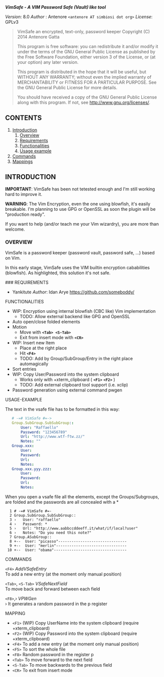 ***VimSafe - A VIM Password Safe (Vault) like tool***

*Version*: 8.0
*Author* : Antenore `<antenore AT simbiosi dot org>`
*License*: GPLv3

>   VimSafe an encrypted, text-only, password keeper
>   Copyright (C) 2014 Antenore Gatta
>
>   This program is free software: you can redistribute it and/or modify
>   it under the terms of the GNU General Public License as published by
>   the Free Software Foundation, either version 3 of the License, or
>   (at your option) any later version.
>
>   This program is distributed in the hope that it will be useful,
>   but WITHOUT ANY WARRANTY; without even the implied warranty of
>   MERCHANTABILITY or FITNESS FOR A PARTICULAR PURPOSE.  See the
>   GNU General Public License for more details.
>
>   You should have received a copy of the GNU General Public License
>   along with this program.  If not, see <http://www.gnu.org/licenses/>.


## CONTENTS                                 <a name="vim-safe-contents"/>

1. [Introduction](#vim-safe-intro)
    1. [Overview](#vim-safe-overview)
    2. [Requirements](#vim-safe-requirements)
    3. [Functionalities](#vim-safe-functionalities)
    4. [Usage example](#vim-safe-example)
2. [Commands](#vim-safe-commands)
3. [Mappings](#vim-safe-mappings)


## INTRODUCTION                             <a name="vim-safe-intro"/>

**IMPORTANT**: VimSafe has been not tetested enough and I'm still working hard to
           improve it.

**WARNING**: The Vim Encryption, even the one using blowfish, it's easily breakable.
         I'm planning to use GPG or OpenSSL as soon the plugin will be
         "production ready".

If you want to help (and/or teach me your Vim wizardry), you are more than
welcome.

### OVERVIEW                                 <a name="vim-safe-overview"/>

VimSafe is a password keeper (password vault, password safe, ...) based on Vim.

In this early stage, VimSafe uses the VIM builtin encryption cababilities
(blowfish). As highlighted, this solution it's not  safe.

<a name="vim-safe-requirements"/>
### REQUIREMENTS

  * Yankitute
    *Author*:  Idan Arye <https://github.com/someboddy/>


<a name=""/>
FUNCTIONALITIES					     <a name="vim-safe-functionalities"/>

* WIP: Encryption using internal blowfish (CBC like) Vim implementation
  - TODO: Allow external backend like GPG and OpenSSL
* Auto open/close folded elements
* Motion
  - Move with **`<Tab> <S-Tab>`**
  - Exit from insert mode with **`<CR>`**
* WIP: Insert new Item
  - Place at the right place
  - Hit **`<F4>`**
  - TODO: Add by Group/SubGroup/Entry in the right place automagically
* Sort entries
* WIP: Copy User/Password into the system clipboard
  - Works only with +xterm_clipboard ( **`<F1>`** **`<F2>`** )
  - TODO: Add external clipboard tool support (i.e. xclip)
*   Password generation using external command pwgen

<a name=""/>
USAGE-EXAMPLE						 <a name="vim-safe-example"/>

The text in the vsafe file has to be formatted in this way:
```yml
   # -=# VimSafe #=->
   Group.SubGroup.SubSubGroup::
       User: "Raffaello"
       Password: "123456789"
       Url: "http://www.wtf-ftw.zz/"
       Notes: ""
   Group.xxx:
       User:
       Password:
       Url:
       Notes:
   Group.xxx.yyy.zzz:
       User:
       Password:
       Url:
       Notes:
```

When you open a vsafe file all the elements, except the Groups/Subgroups, are
folded and the passwords are all concealed with a *

```vim
  1 # -=# VimSafe #=-
  2 Group.SubGroup.SubSubGroup::
  3 ›   User: "raffaello"
  4 ›   Password: *
  5 ›   Url: "http://www.aabbccddeeff.it/what/if/local?user"
  6 ›   Notes: "Do you need this note?"
  7 Group.ASubGroup::
  8 +--  User: "picasso"-------------------------------
  9 +--  User: "merlin"--------------------------------
 10 +--  User: "obama"---------------------------------
```

COMMANDS						 <a name="vim-safe-commands"/>

  `<F4>`	*AddVSafeEntry*  
	  To add a new entry (at the moment only manual position)

  `<Tab>`,
  `<S-Tab>`	*VSafeNextField*  
	  To move back and forward between each field

  `<F8>`,›  *VPWGen*  
›     It generates a random password in the p register

MAPPING							 <a name="vim-safe-mappings"/>

 * `<F1>` (WIP) Copy UserName into the system clipboard (require +xterm_clipboard)
 * `<F2>` (WIP) Copy Password into the system clipboard (require +xterm_clipboard)
 * `<F4>` To add a new entry (at the moment only manual position)
 * `<F5>` To sort the whole file
 * `<F8>` Random password in the register p
 * `<Tab>` To move forward to the next field
 * `<S-Tab>` To move backwards to the previous field
 * `<CR>` To exit from insert mode


